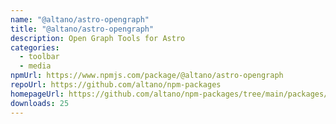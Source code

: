 ```yaml
---
name: "@altano/astro-opengraph"
title: "@altano/astro-opengraph"
description: Open Graph Tools for Astro
categories:
  - toolbar
  - media
npmUrl: https://www.npmjs.com/package/@altano/astro-opengraph
repoUrl: https://github.com/altano/npm-packages
homepageUrl: https://github.com/altano/npm-packages/tree/main/packages/astro-opengraph
downloads: 25
---
```

